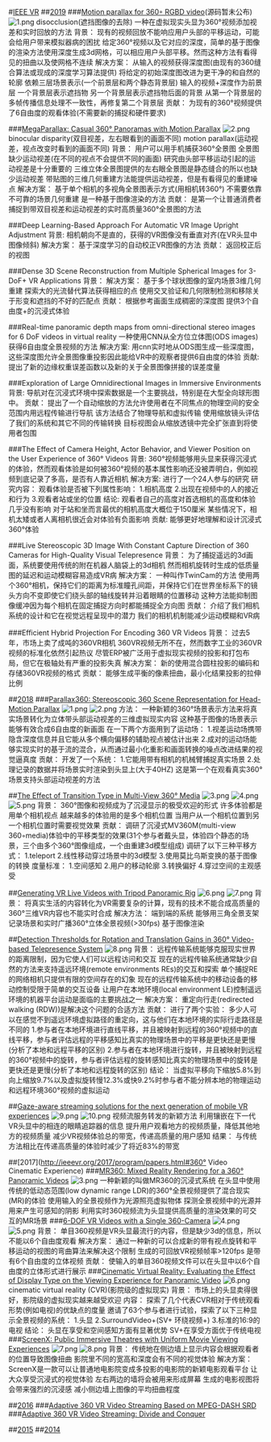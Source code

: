 #[IEEE VR](http://ieeevr.org/2018/program/papers.html?tdsourcetag=s_pcqq_aiomsg#papers1)
##[2019](http://ieeevr.org/2019/program/papers.html)
###[Motion parallax for 360◦ RGBD video](http://webdiis.unizar.es/~aserrano/projects/VR-6dof)(源码暂未公布)
<img src="https://i.loli.net/2019/03/19/5c9049bb12fb8.png" alt="1.png" title="1.png" />
disocclusion(遮挡图像的去除)
一种在虚拟现实头显为360°视频添加视差和实时回放的方法
背景：
现有的视频回放不能响应用户头部的平移运动，可能会给用户带来模拟器病的困扰
给定360°视频以及它对应的深度，简单的基于图像的渲染方法使用深度生成3d网格，可以相应用户头部平移。然而这种方法有看得见的扭曲以及使网格不连续
解决方案：
从输入的视频获得深度图(由现有的360缝合算法或现成的深度学习算法提供)
将给定的初始深度图改进为更干净的和自然的轮廓
依赖三层场景表示(一个前景层和两个静态背景层)
输入的视频+深度作为前景层
一个背景层表示遮挡物
另一个背景层表示遮挡物后面的背景
从第一个背景层的多帧传播信息处理不一致性，再修复第二个背景层
贡献：
为现有的360°视频提供了6自由度的观看体验(不需要新的捕捉和硬件要求)

###[MegaParallax: Casual 360° Panoramas with Motion Parallax](https://ieeexplore.ieee.org/abstract/document/8651483)
<img src="https://i.loli.net/2019/03/19/5c9054295040f.png" alt="2.png" title="2.png" />
binocular disparity(双目视差，左右眼看到的画面不同)
motion parallax(运动视差，视点改变时看到的画面不同)
背景：
用户可以用手机捕获360°全景图
全景图缺少运动视差(在不同的视点不会提供不同的画面)
研究由头部平移运动引起的运动视差是十分重要的
三维立体全景图提供的左右眼全景图是静态缝合的所以也缺少运动视差
带贴图的三维几何重建方法能提供运动视差，但是有看得见的重建噪点
解决方案：
基于单个相机的多视角全景图表示方式(用相机转360°)
不需要依靠不可靠的场景几何重建
是一种基于图像渲染的方法
贡献：
是第一个让普通消费者捕捉到带双目视差和运动视差的实时高质量360°全景图的方法

###Deep Learning-Based Approach For Automatic VR Image Upright Adjustment
背景:
相机朝向不是直的，获得的VR图像没有垂直对齐(在VR头显中图像倾斜)
解决方案：
基于深度学习的自动校正VR图像的方法
贡献：
返回校正后的视图

###Dense 3D Scene Reconstruction from Multiple Spherical Images for 3-DoF+ VR Applications
背景：
解决方案：
基于多个球状图像的室内场景3维几何重建
探索大的光流替代算法获得相应的点
使用交叉验证和几何限制检测和移除关于形变和遮挡的不好的匹配点
贡献：
根据参考画面生成稠密的深度图
提供3个自由度+的沉浸式体验

###Real-time panoramic depth maps from omni-directional stereo images for 6 DoF videos in virtual reality
一种使用CNN从全方位立体图(ODS images)获得6自由度全景视频的方法
解决方案:
用cnn实时地从ODS图生成一些深度图，这些深度图允许全景图像重投影因此能给VR中的观察者提供6自由度的体验
贡献:
提出了新的边缘权重误差函数以及新的关于全景图像拼接的误差度量

###Exploration of Large Omnidirectional Images in Immersive Environments
背景:
导航对在沉浸式环境中探索数据是一个主要挑战，特别是在大型全向球形图中。
贡献：
提出了一个自动缩放的方法允许使用者在不同焦点的物理空间的安全范围内用远程传输进行导航
该方法结合了物理导航和虚拟传输
使用缩放镜头评估了我们的系统和其它不同的传输转换
目标视图会从缩放透镜中完全扩张直到将使用者包围

###The Effect of Camera Height, Actor Behavior, and Viewer Position on the User Experience of 360° Videos
背景:
360°视频能够用头显来获得沉浸式的体验，然而观看体验是如何被360°视频的基本属性影响还没被弄明白，例如视频到底记录了多高，是否有人靠近相机
解决方案:
进行了一个24人参与的研究
研究内容：
观看体验是否被下列属性影响：
1.相机高度
2.出现在视频中的人的接近和行为
3.观看者站或坐的位置
结论:
观看者自己的高度对首选相机的高度和体验几乎没有影响
对于站和坐而言最优的相机高度大概位于150厘米
某些情况下，相机太矮或者人离相机很近会对体验有负面影响
贡献:
能够更好地理解和设计沉浸式360°体验

###Live Stereoscopic 3D Image With Constant Capture Direction of 360 Cameras for High-Quality Visual Telepresence
背景：
为了捕捉遥远的3d画面，系统要使用传统的附在机器人脑袋上的3d相机
然而相机旋转时生成的低质量图的延迟和运动模糊容易造成VR病
解决方案：
一种叫作TwinCam的方法
使用两个360°相机，保持它们的距离为标准瞳孔间距，并保持它们在世界坐标系下的镜头方向不变即使它们绕头部的轴线旋转并沿着眼睛的位置移动
这种方法能抑制图像缓冲因为每个相机在固定捕捉方向时都能捕捉全方向图
贡献：
介绍了我们相机系统的设计和它在视觉远程呈现中的潜力
我们的相机机制能减少运动模糊和VR病

###Efficient Hybrid Projection For Encoding 360 VR Videos
背景：
过去5年，市场上卖了成吨的360VR相机
360VR视频无所不在，然而数字工业的360VR视频的标准化依然引起热议
尽管ERP被广泛用于虚拟现实视频的投影和打包布局，但它在极轴处有严重的投影失真
解决方案：
新的使用混合圆柱投影的编码和存储360VR视频的格式
贡献：
能够生成平衡的像素扭曲，最小化结果投影的拉伸比例

##[2018](http://ieeevr.org/2018/program/papers.html)
###[Parallax360: Stereoscopic 360 Scene Representation for Head-Motion Parallax](https://ieeexplore.ieee.org/abstract/document/8260916)
<img src="https://i.loli.net/2019/03/19/5c90f22cc34b5.png" alt="1.png" title="1.png" />
<img src="https://i.loli.net/2019/03/19/5c90f5888cdfc.png" alt="2.png" title="2.png" />
方法：
一种新颖的360°场景表示方法来将真实场景转化为立体带头部运动视差的三维虚拟现实内容
这种基于图像的场景表示能够有效合成6自由度的新画面
在一下两个方面用到了运动场：
1.视差运动场携带隐含深度信息并且它能从多个横向偏移的辅助视点被估计出来
2.成对的运动场能够实现实时的基于流的混合，从而通过最小化重影和画面转换的噪点改进结果的视觉逼真度
贡献：
开发了一个系统：
1.它能用带有相机的机械臂捕捉真实场景
2.处理记录的数据并将场景实时渲染到头显上(大于40HZ)
这是第一个在观看真实360°场景支持头部运动视差的方法

##[The Effect of Transition Type in Multi-View 360° Media](https://ieeexplore.ieee.org/abstract/document/8260946)
<img src="https://i.loli.net/2019/03/19/5c90fc600a91d.png" alt="3.png" title="3.png" />
<img src="https://i.loli.net/2019/03/19/5c90fc5e647b8.png" alt="4.png" title="4.png" />
<img src="https://i.loli.net/2019/03/19/5c90fc61149a4.png" alt="5.png" title="5.png" />
背景：
360°图像和视频成为了沉浸显示的极受欢迎的形式
许多体验都是用单个相机视点
越来越多的体验用的是多个相机位置
当用户从一个相机位置到另一个相机位置时需要视觉效果
贡献：
调研了沉浸式MV360M(multi-view 360◦media)体验中的平移类型的效果(31个参与者戴头显，体验四个静态的场景，三个由多个360°图像组成，一个由重建3d模型组成)
调研了以下三种平移方式：
1.teleport
2.线性移动穿过场景中的3d模型
3.使用莫比乌斯变换的基于图像的转换
度量标准：
1.空间感知
2.用户的移动轮廓
3.转换偏好
4.穿过空间的主观感受

##[Generating VR Live Videos with Tripod Panoramic Rig](https://ieeexplore.ieee.org/abstract/document/8448283)
<img src="https://i.loli.net/2019/03/19/5c91085051f6a.png" alt="6.png" title="6.png" />
<img src="https://i.loli.net/2019/03/19/5c9108504e811.png" alt="7.png" title="7.png" />
背景：
将真实生活的内容转化为VR需要复杂的计算，现有的技术不能合成高质量的360°三维VR内容也不能实时合成
解决方法：
端到端的系统
能够用三角全景支架记录场景和实时广播360°立体全景视频(>30fps)
基于图像渲染

##[Detection Thresholds for Rotation and Translation Gains in 360° Video-based Telepresence System](https://ieeexplore.ieee.org/abstract/document/8314105)
<img src="https://i.loli.net/2019/03/19/5c910a94b3397.png" alt="8.png" title="8.png" />
背景：
远程传输系统能够克服现实世界的距离限制，因为它使人们可以远程访问和交互
现在的远程传输系统通常缺少自然的方法来支持遥远环境(remote environments REs)的交互和探索
单个捕捉RE的网络相机只提供有限的空间存在的幻象
现在的远程传输系统中的移动设备的移动控制受限于简单的交互设备
让用户在本地环境(local environment LE)控制遥远环境的机器平台运动是面临的主要挑战之一
解决方案：
重定向行走(redirected walking (RDW))是解决这个问题的合适方法
贡献：
进行了两个实验：
多少人可以在感觉不到遥远环境虚拟路径的重定向，这与他们在本地环境的实际行走路径是不同的
1.参与者在本地环境进行直线平移，并且被映射到远程的360°视频中的直线平移，参与者评估远程的平移感知比真实的物理场景中的平移是更快还是更慢(分析了本地和远程平移的区别)
2.参与者在本地环境进行旋转，并且被映射到远程的360°视频中的旋转，参与者评估远程的旋转感知比真实的物理场景中的旋转是更快还是更慢(分析了本地和远程旋转的区别)
结论：
当虚拟平移向下缩放5.8%到向上缩放9.7%以及虚拟旋转慢12.3%或快9.2%时参与者不能分辨本地的物理运动和远程环境360°视频的虚拟运动

##[Gaze-aware streaming solutions for the next generation of mobile VR experiences](https://ieeexplore.ieee.org/abstract/document/8269373)
<img src="https://i.loli.net/2019/03/20/5c9191bdec992.png" alt="9.png" title="9.png" />
<img src="https://i.loli.net/2019/03/20/5c9191be1965d.png" alt="10.png" title="10.png" />
视频流服务转发的新颖方法
利用镶嵌在下一代VR头显中的相连的眼睛追踪器的信息
提升用户观看地方的视频质量，降低其他地方的视频质量
减少VR视频体验总的带宽，传递高质量的用户感知
结果：
与传统方法相比在传递高质量的体验时减少了将近83%的带宽

##[2017](http://ieeevr.org/2017/program/papers.html#360° Video Cinematic Experience)
###[MR360: Mixed Reality Rendering for a 360° Panoramic Videos](https://ieeexplore.ieee.org/abstract/document/7829404)
<img src="https://i.loli.net/2019/03/20/5c919bcb0be32.png" alt="3.png" title="3.png" />
一种新颖的叫做MR360的沉浸式系统
在头显中使用传统的低动态范围(low dynamic range LDR)的360°全景视频提供了混合现实(MR)的体验
使用输入的全景视频作为光源照亮虚拟物体
探测全景视频中的光源并用来产生可感知的阴影
利用实时360视频流为头显提供高质量的渲染效果的可交互的MR场景
###[6-DOF VR Videos with a Single 360-Camera](https://ieeexplore.ieee.org/abstract/document/7892229)
<img src="https://i.loli.net/2019/03/20/5c91a2733250d.png" alt="4.png" title="4.png" />
<img src="https://i.loli.net/2019/03/20/5c91a2732f02d.png" alt="5.png" title="5.png" />
背景：
单目360视频是VR头显最流行的内容，但是缺少3d的信息，所以不能以6个自由度观看
解决方案：
通过一种新的可以合成新的带有视点旋转和平移运动的视图的弯曲算法来解决这个限制
生成的可回放VR视频帧率>120fps
是带有6个自由度的立体视频
贡献：
使输入的单目360视频文件可以在头显中以6个自由度的立体形式进行展示
###[Cinematic Virtual Reality: Evaluating the Effect of Display Type on the Viewing Experience for Panoramic Video](https://ieeexplore.ieee.org/abstract/document/7892230)
<img src="https://i.loli.net/2019/03/20/5c91a57b62e62.png" alt="6.png" title="6.png" />
cinematic virtual reality (CVR)(影院级的虚拟现实)
背景：
市场上的头显卖得很好，影院级的虚拟现实越来越受欢迎
内容：
探索了几个代表CVR相对于传统观看形势(例如电视)的优缺点的度量
邀请了63个参与者进行试验，探索了以下三种显示全景视频的系统：
1.头显
2.SurroundVideo+(SV+ 环绕视频+)
3.标准的16:9的电视
结论：
头显在享受和空间感知方面有显著优势
SV+在享受方面优于传统电视
###[ScreenX: Public Immersive Theatres with Uniform Movie Viewing Experiences](https://ieeexplore.ieee.org/abstract/document/7414506)
<img src="https://i.loli.net/2019/03/20/5c91a917e9fc6.png" alt="7.png" title="7.png" />
<img src="https://i.loli.net/2019/03/20/5c91a917f0d95.png" alt="8.png" title="8.png" />
背景：
传统地在侧边墙上显示内容会根据观看者的位置导致图像扭曲
影院里不同的宽高和深度会有不同的视觉体验
解决方案：
ScreenX是一款可以让普通地电影院变成多投影的电影院的新颖电影观看平台
让大众享受沉浸式的视觉体验
左右两边的墙将会被用来形成屏幕
生成的电影视图将会带来强烈的沉浸感
减小侧边墙上图像的平均扭曲程度

##[2016](http://ieeevr.org/2016/)
###[Adaptive 360 VR Video Streaming Based on MPEG-DASH SRD](https://ieeexplore.ieee.org/document/7823660)
###[Adaptive 360 VR Video Streaming: Divide and Conquer](https://ieeexplore.ieee.org/document/7823595)

##[2015](http://ieeevr.org/2015/)
##[2014](http://ieeevr.org/2014/)